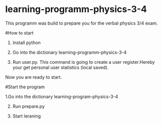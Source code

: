 # learning-programm-physics-3-4

This programm was build to prepare you for the verbal physics 3/4 exam.

#How to start

  1. Install python

  2. Go into the dictionary learning-programm-physics-3-4

  3. Run user.py. This command is going to create a user register.Hereby
    your get personal user statistics (local saved).

Now you are ready to start.

#Start the program

  1.Go into the dictionary learning-program-physics-3-4

  2. Run prepare.py

  3. Start leraning
